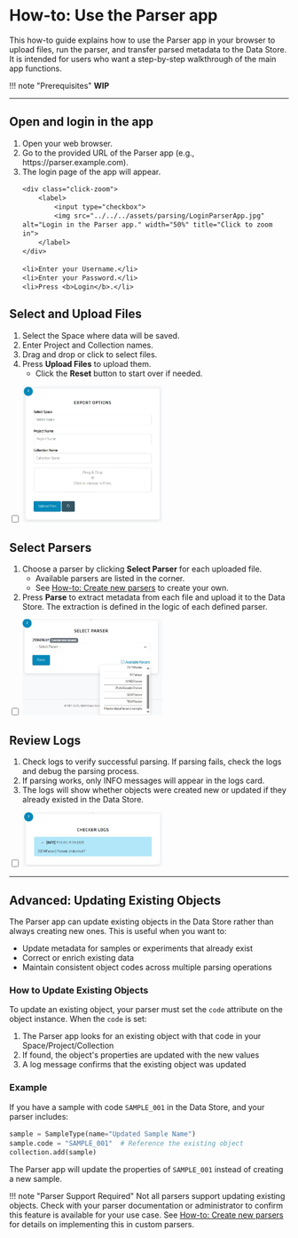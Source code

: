 # How-to: Use the Parser app

This how-to guide explains how to use the Parser app in your browser to upload files, run the parser, and transfer parsed metadata to the Data Store. It is intended for users who want a step-by-step walkthrough of the main app functions.

!!! note "Prerequisites"
    <!-- List here any prerequisites needed to deploy or understand the app (e.g., login credentials, access to Spaces, supported file formats). -->
    **WIP**

---

## Open and login in the app

<ol>
    <li>Open your web browser.</li>
    <li>Go to the provided URL of the Parser app (e.g., https://parser.example.com).</li>
    <li>The login page of the app will appear.</li>

    <div class="click-zoom">
        <label>
            <input type="checkbox">
            <img src="../../../assets/parsing/LoginParserApp.jpg" alt="Login in the Parser app." width="50%" title="Click to zoom in">
        </label>
    </div>

    <li>Enter your Username.</li>
    <li>Enter your Password.</li>
    <li>Press <b>Login</b>.</li>
</ol>


## Select and Upload Files
1. Select the Space where data will be saved.
2. Enter Project and Collection names.
3. Drag and drop or click to select files.
4. Press **Upload Files** to upload them.
    - Click the **Reset** button to start over if needed.

<div class="click-zoom">
    <label>
        <input type="checkbox">
        <img src="../../../assets/parsing/Card1ParserApp.jpg" alt="Card 1 in the Parser app." width="50%" title="Click to zoom in">
    </label>
</div>


## Select Parsers
1. Choose a parser by clicking **Select Parser** for each uploaded file.
    - Available parsers are listed in the corner.
    - See [How-to: Create new parsers](create_new_parsers.md) to create your own.
2. Press **Parse** to extract metadata from each file and upload it to the Data Store. The extraction is defined in the logic of each defined parser.

<div class="click-zoom">
    <label>
        <input type="checkbox">
        <img src="../../../assets/parsing/Card2.jpg" alt="Card 2 in the Parser app." width="50%" title="Click to zoom in">
    </label>
</div>

## Review Logs
1. Check logs to verify successful parsing. If parsing fails, check the logs and debug the parsing process.
2. If parsing works, only INFO messages will appear in the logs card.
3. The logs will show whether objects were created new or updated if they already existed in the Data Store.

<div class="click-zoom">
    <label>
        <input type="checkbox">
        <img src="../../../assets/parsing/Card3Logs.jpg" alt="Card 3 in the Parser app." width="50%" title="Click to zoom in">
    </label>
</div>

---

## Advanced: Updating Existing Objects

The Parser app can update existing objects in the Data Store rather than always creating new ones. This is useful when you want to:

- Update metadata for samples or experiments that already exist
- Correct or enrich existing data
- Maintain consistent object codes across multiple parsing operations

### How to Update Existing Objects

To update an existing object, your parser must set the `code` attribute on the object instance. When the `code` is set:

1. The Parser app looks for an existing object with that code in your Space/Project/Collection
2. If found, the object's properties are updated with the new values
3. A log message confirms that the existing object was updated

### Example

If you have a sample with code `SAMPLE_001` in the Data Store, and your parser includes:

```python
sample = SampleType(name="Updated Sample Name")
sample.code = "SAMPLE_001"  # Reference the existing object
collection.add(sample)
```

The Parser app will update the properties of `SAMPLE_001` instead of creating a new sample.

!!! note "Parser Support Required"
    Not all parsers support updating existing objects. Check with your parser documentation or administrator to confirm this feature is available for your use case. See [How-to: Create new parsers](create_new_parsers.md#referencing-existing-objects-in-openbis) for details on implementing this in custom parsers.

